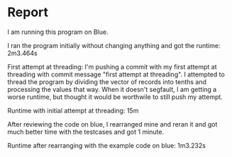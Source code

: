 # Report
I am running this program on Blue.

I ran the program initially without changing anything and got the runtime: 2m3.464s

First attempt at threading: I'm pushing a commit with my first attempt at threading with commit message "first attempt at threading". I attempted to thread the program by dividing the vector of records into tenths and processing the values that way. When it doesn't segfault, I am getting a worse runtime, but thought it would be worthwile to still push my attempt.

Runtime with initial attempt at threading: 15m

After reviewing the code on blue, I rearranged mine and reran it and got much better time with the testcases and got 1 minute. 

Runtime after rearranging with the example code on blue: 1m3.232s